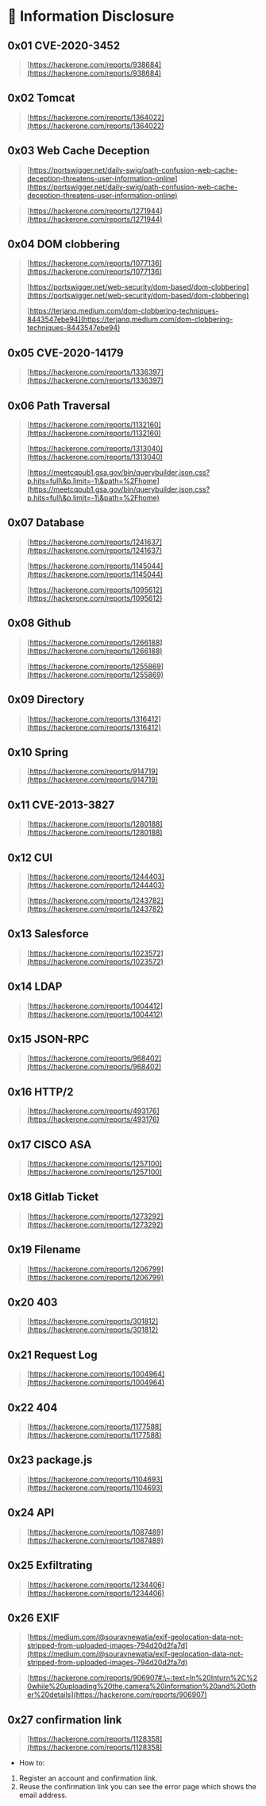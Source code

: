 # 🔭 Information Disclosure

## 0x01 CVE-2020-3452

> [https://hackerone.com/reports/938684](https://hackerone.com/reports/938684)

## 0x02 Tomcat

> [https://hackerone.com/reports/1364022](https://hackerone.com/reports/1364022)

## 0x03 Web Cache Deception

> [https://portswigger.net/daily-swig/path-confusion-web-cache-deception-threatens-user-information-online](https://portswigger.net/daily-swig/path-confusion-web-cache-deception-threatens-user-information-online)

> [https://hackerone.com/reports/1271944](https://hackerone.com/reports/1271944)

## 0x04 DOM clobbering

> [https://hackerone.com/reports/1077136](https://hackerone.com/reports/1077136)
>
> [https://portswigger.net/web-security/dom-based/dom-clobbering](https://portswigger.net/web-security/dom-based/dom-clobbering)
>
> [https://terjanq.medium.com/dom-clobbering-techniques-8443547ebe94](https://terjanq.medium.com/dom-clobbering-techniques-8443547ebe94)

## 0x05 CVE-2020-14179

> [https://hackerone.com/reports/1336397](https://hackerone.com/reports/1336397)

## 0x06 Path Traversal

> [https://hackerone.com/reports/1132160](https://hackerone.com/reports/1132160)
>
> [https://hackerone.com/reports/1313040](https://hackerone.com/reports/1313040)
>
> [https://meetcqpub1.gsa.gov/bin/querybuilder.json.css?p.hits=full\&p.limit=-1\&path=%2Fhome](https://meetcqpub1.gsa.gov/bin/querybuilder.json.css?p.hits=full\&p.limit=-1\&path=%2Fhome)

## 0x07 Database

> [https://hackerone.com/reports/1241637](https://hackerone.com/reports/1241637)
>
> [https://hackerone.com/reports/1145044](https://hackerone.com/reports/1145044)
>
> [https://hackerone.com/reports/1095612](https://hackerone.com/reports/1095612)

## 0x08 Github

> [https://hackerone.com/reports/1266188](https://hackerone.com/reports/1266188)
>
> [https://hackerone.com/reports/1255869](https://hackerone.com/reports/1255869)

## 0x09 Directory

> [https://hackerone.com/reports/1316412](https://hackerone.com/reports/1316412)

## 0x10 Spring

> [https://hackerone.com/reports/914719](https://hackerone.com/reports/914719)

## 0x11 CVE-2013-3827

> [https://hackerone.com/reports/1280188](https://hackerone.com/reports/1280188)

## 0x12 CUI

> [https://hackerone.com/reports/1244403](https://hackerone.com/reports/1244403)
>
> [https://hackerone.com/reports/1243782](https://hackerone.com/reports/1243782)

## 0x13 Salesforce

> [https://hackerone.com/reports/1023572](https://hackerone.com/reports/1023572)

## 0x14 LDAP

> [https://hackerone.com/reports/1004412](https://hackerone.com/reports/1004412)

## 0x15 JSON-RPC

> [https://hackerone.com/reports/968402](https://hackerone.com/reports/968402)

## 0x16 HTTP/2

> [https://hackerone.com/reports/493176](https://hackerone.com/reports/493176)

## 0x17 CISCO ASA

> [https://hackerone.com/reports/1257100](https://hackerone.com/reports/1257100)

## 0x18 Gitlab Ticket

> [https://hackerone.com/reports/1273292](https://hackerone.com/reports/1273292)

## 0x19 Filename

> [https://hackerone.com/reports/1206799](https://hackerone.com/reports/1206799)

## 0x20 403

> [https://hackerone.com/reports/301812](https://hackerone.com/reports/301812)

## 0x21 Request Log

> [https://hackerone.com/reports/1004964](https://hackerone.com/reports/1004964)

## 0x22 404

> [https://hackerone.com/reports/1177588](https://hackerone.com/reports/1177588)

## 0x23 package.js

> [https://hackerone.com/reports/1104693](https://hackerone.com/reports/1104693)

## 0x24 API

> [https://hackerone.com/reports/1087489](https://hackerone.com/reports/1087489)

## 0x25 Exfiltrating

> [https://hackerone.com/reports/1234406](https://hackerone.com/reports/1234406)

## 0x26 EXIF

> [https://medium.com/@souravnewatia/exif-geolocation-data-not-stripped-from-uploaded-images-794d20d2fa7d](https://medium.com/@souravnewatia/exif-geolocation-data-not-stripped-from-uploaded-images-794d20d2fa7d)

> [https://hackerone.com/reports/906907#:\~:text=In%20Inturn%2C%20while%20uploading%20the,camera%20information%20and%20other%20details](https://hackerone.com/reports/906907)

## 0x27 confirmation link

> [https://hackerone.com/reports/1128358](https://hackerone.com/reports/1128358)

* How to:

1. Register an account and confirmation link.
2. Reuse the confirmation link you can see the error page which shows the email address.



